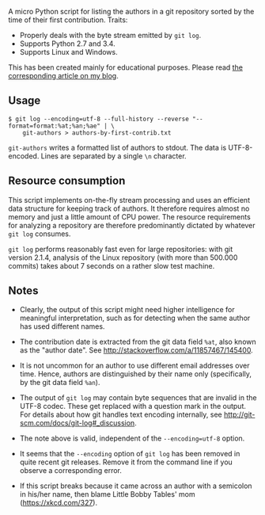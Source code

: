 A micro Python script for listing the authors in a git repository sorted by
the time of their first contribution. Traits:

* Properly deals with the byte stream emitted by `git log`.
* Supports Python 2.7 and 3.4.
* Supports Linux and Windows.

This has been created mainly for educational purposes. Please read
[the corresponding article on my blog](https://gehrcke.de/2015/06/git-list-authors-sorted-by-the-time-of-their-first-contribution/).


## Usage

```
$ git log --encoding=utf-8 --full-history --reverse "--format=format:%at;%an;%ae" | \
    git-authors > authors-by-first-contrib.txt
```

`git-authors` writes a formatted list of authors to stdout. The data is
UTF-8-encoded. Lines are separated by a single `\n` character.


## Resource consumption

This script implements on-the-fly stream processing and uses an efficient
data structure for keeping track of authors. It therefore requires almost
no memory and just a little amount of CPU power. The resource requirements
for analyzing a repository are therefore predominantly dictated by whatever
`git log` consumes.

`git log` performs reasonably fast even for large repositories: with git
version 2.1.4, analysis of the Linux repository (with more than 500.000
commits) takes about 7 seconds on a rather slow test machine.


## Notes

* Clearly, the output of this script might need higher intelligence for
  meaningful interpretation, such as for detecting when the same author
  has used different names.

* The contribution date is extracted from the git data field `%at`, also
  known as the "author date". See http://stackoverflow.com/a/11857467/145400.

* It is not uncommon for an author to use different email addresses over
  time. Hence, authors are distinguished by their name only (specifically, by
  the git data field `%an`).

* The output of `git log` may contain byte sequences that are invalid in the
  UTF-8 codec. These get replaced with a question mark in the output. For
  details about how git handles text encoding internally, see
  http://git-scm.com/docs/git-log#_discussion.

* The note above is valid, independent of the `--encoding=utf-8` option.

* It seems that the `--encoding` option of `git log` has been removed in quite
  recent git releases. Remove it from the command line if you observe a
  corresponding error.
 
* If this script breaks because it came across an author with a semicolon in
  his/her name, then blame Little Bobby Tables' mom (https://xkcd.com/327).

